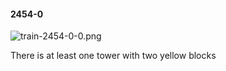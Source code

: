 #### 2454-0
![train-2454-0-0.png](https://github.com/lil-lab/nlvr/raw/master/nlvr/train/images/7/train-2454-0-0.png "train-2454-0-0.png")

There is at least one tower with two yellow blocks